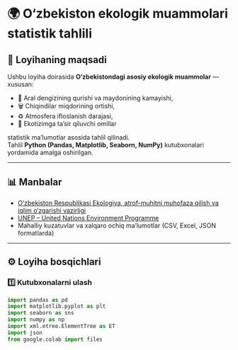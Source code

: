 # 🌍 O‘zbekiston ekologik muammolari statistik tahlili

## 📘 Loyihaning maqsadi
Ushbu loyiha doirasida **O‘zbekistondagi asosiy ekologik muammolar** — xususan:
- 🌊 Aral dengizining qurishi va maydonining kamayishi,  
- 🗑️ Chiqindilar miqdorining ortishi,  
- ♻️ Atmosfera ifloslanish darajasi,  
- 🌱 Ekotizimga ta’sir qiluvchi omillar  

statistik ma’lumotlar asosida tahlil qilinadi.  
Tahlil **Python (Pandas, Matplotlib, Seaborn, NumPy)** kutubxonalari yordamida amalga oshirilgan.

---

## 📊 Manbalar
- [O‘zbekiston Respublikasi Ekologiya, atrof-muhitni muhofaza qilish va iqlim o‘zgarishi vazirligi](https://eco.gov.uz/)
- [UNEP – United Nations Environment Programme](https://www.unep.org/)
- Mahalliy kuzatuvlar va xalqaro ochiq ma’lumotlar (CSV, Excel, JSON formatlarda)

---

## ⚙️ Loyiha bosqichlari

### 1️⃣ Kutubxonalarni ulash
```python
import pandas as pd
import matplotlib.pyplot as plt
import seaborn as sns
import numpy as np
import xml.etree.ElementTree as ET
import json
from google.colab import files

